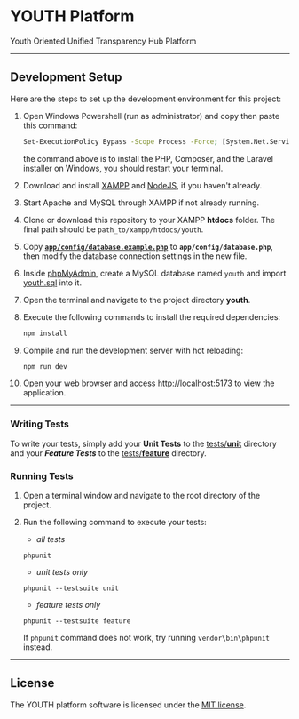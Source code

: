# YOUTH Platform

Youth Oriented Unified Transparency Hub Platform

---
## Development Setup
Here are the steps to set up the development environment for this project:

1. Open Windows Powershell (run as administrator) and copy then paste this command:
    ```sh
    Set-ExecutionPolicy Bypass -Scope Process -Force; [System.Net.ServicePointManager]::SecurityProtocol = [System.Net.ServicePointManager]::SecurityProtocol -bor 3072; iex ((New-Object System.Net.WebClient).DownloadString('https://php.new/install/windows/8.4'))
    ```

    the command above is to install the PHP, Composer, and the Laravel installer on Windows, you should restart your terminal.

2. Download and install
   [XAMPP](https://www.apachefriends.org/download.html)
   and [NodeJS](https://nodejs.org/en/),
   if you haven't already.

3. Start Apache and MySQL through XAMPP if not already running.

4. Clone or download this repository to your XAMPP **htdocs** folder.
   The final path should be `path_to/xampp/htdocs/youth`.

5. Copy [**`app/config/database.example.php`**](app/config/database.example.php)
   to **`app/config/database.php`**, then modify the database connection settings in the new file.

6. Inside [phpMyAdmin](http://localhost/phpmyadmin),
   create a MySQL database named `youth` and import [youth.sql](youth.sql) into it.

7. Open the terminal and navigate to the project directory **youth**.

8. Execute the following commands to install the required dependencies:
   ```sh
   npm install
   ```

9. Compile and run the development server with hot reloading:
   ```sh
   npm run dev
   ```

10. Open your web browser and access <http://localhost:5173> to view the application.
---

### Writing Tests
To write your tests, simply add your **Unit Tests** to the
[tests/**unit**](tests/unit) directory
and your ***Feature Tests*** to the
[tests/**feature**](tests/feature) directory.

### Running Tests
1. Open a terminal window and navigate to the root directory of the project.
2. Run the following command to execute your tests:

   - *all tests*
   ```shell
   phpunit
   ```
   - *unit tests only*
   ```shell
   phpunit --testsuite unit
   ```
   - *feature tests only*
   ```shell
   phpunit --testsuite feature
   ```
   
   If `phpunit` command does not work, try running `vendor\bin\phpunit` instead.


---

## License

The YOUTH platform software is licensed under the [MIT license](https://opensource.org/licenses/MIT).
